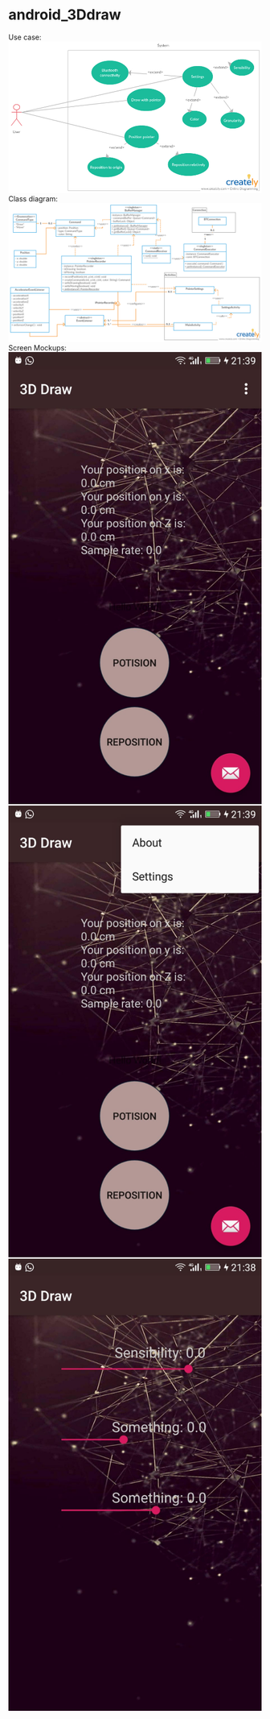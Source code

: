 # android_3Ddraw
Use case:
![Alt text](use_case.jpg?raw=true "Title")
Class diagram:
![Alt text](class_diagram.jpg?raw=true "Title")
Screen Mockups:
![Alt text](screen1.jfif?raw=true "Title")
![Alt text](screen2.jfif?raw=true "Title")
![Alt text](screen3.jfif?raw=true "Title")
